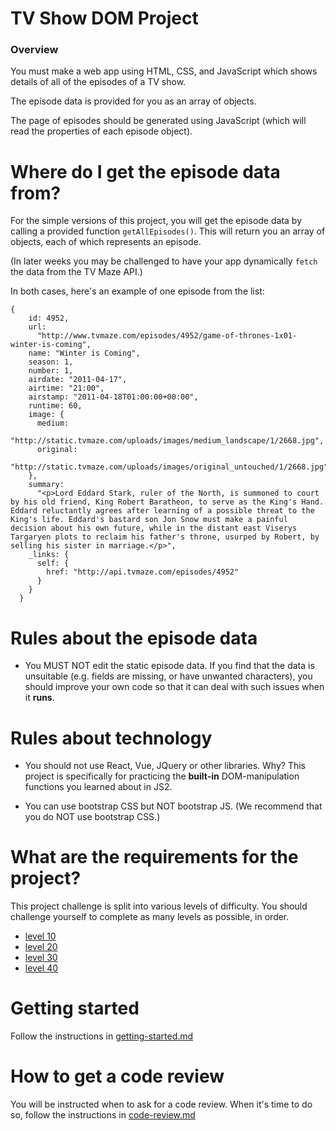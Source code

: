 # TV Show DOM Project

### Overview

You must make a web app using HTML, CSS, and JavaScript which shows details of all of the episodes of a TV show.

The episode data is provided for you as an array of objects.

The page of episodes should be generated using JavaScript (which will read the properties of each episode object).

# Where do I get the episode data from?

For the simple versions of this project, you will get the episode data by calling a provided function `getAllEpisodes()`. This will return you an array of objects, each of which represents an episode.

(In later weeks you may be challenged to have your app dynamically `fetch` the data from the TV Maze API.)

In both cases, here's an example of one episode from the list:

```
{
    id: 4952,
    url:
      "http://www.tvmaze.com/episodes/4952/game-of-thrones-1x01-winter-is-coming",
    name: "Winter is Coming",
    season: 1,
    number: 1,
    airdate: "2011-04-17",
    airtime: "21:00",
    airstamp: "2011-04-18T01:00:00+00:00",
    runtime: 60,
    image: {
      medium:
        "http://static.tvmaze.com/uploads/images/medium_landscape/1/2668.jpg",
      original:
        "http://static.tvmaze.com/uploads/images/original_untouched/1/2668.jpg"
    },
    summary:
      "<p>Lord Eddard Stark, ruler of the North, is summoned to court by his old friend, King Robert Baratheon, to serve as the King's Hand. Eddard reluctantly agrees after learning of a possible threat to the King's life. Eddard's bastard son Jon Snow must make a painful decision about his own future, while in the distant east Viserys Targaryen plots to reclaim his father's throne, usurped by Robert, by selling his sister in marriage.</p>",
    _links: {
      self: {
        href: "http://api.tvmaze.com/episodes/4952"
      }
    }
  }
```
# Rules about the episode data

- You MUST NOT edit the static episode data. If you find that the data is unsuitable (e.g. fields are missing, or have unwanted characters), you should improve your own code so that it can deal with such issues when it **runs**.

# Rules about technology

- You should not use React, Vue, JQuery or other libraries. Why? This project is specifically for practicing the **built-in** DOM-manipulation functions you learned about in JS2.

- You can use bootstrap CSS but NOT bootstrap JS. (We recommend that you do NOT use bootstrap CSS.)

# What are the requirements for the project?

This project challenge is split into various levels of difficulty. You should challenge yourself to complete as many levels as possible, in order.

- [level 10](./level-10.md)
- [level 20](./level-20.md)
- [level 30](./level-30.md)
- [level 40](./level-40.md)

# Getting started

Follow the instructions in [getting-started.md](./getting-started.md)

# How to get a code review

You will be instructed when to ask for a code review. When it's time to do so, follow the instructions in [code-review.md](./code-review.md)
